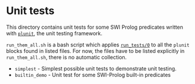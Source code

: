 # Unit tests

This directory contains unit tests for some SWI Prolog predicates written with [`plunit`](https://eu.swi-prolog.org/pldoc/doc_for?object=section(%27packages/plunit.html%27)), the unit testing framework.

`run_them_all.sh` is a bash script which applies [`run_tests/0`](https://eu.swi-prolog.org/pldoc/doc_for?object=run_tests/0)
to all the `plunit` blocks found in listed files. For now, the files have to be listed explicitly in `run_them_all.sh`,
there is no automatic collection.

- `simplest` - Simplest possible unit tests to demonstrate unit testing.
- `builtin_demo` - Unit test for some SWI-Prolog built-in predicates



